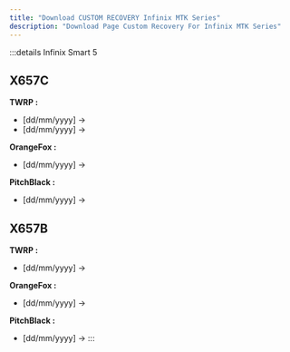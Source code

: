```yaml
---
title: "Download CUSTOM RECOVERY Infinix MTK Series"
description: "Download Page Custom Recovery For Infinix MTK Series"
---
```


:::details Infinix Smart 5

## X657C

**TWRP :**
- [dd/mm/yyyy] ->
- [dd/mm/yyyy] -> 

**OrangeFox :**
- [dd/mm/yyyy] ->

**PitchBlack :**
- [dd/mm/yyyy] ->

## X657B 

**TWRP :**
- [dd/mm/yyyy] ->

**OrangeFox :**
- [dd/mm/yyyy] ->

**PitchBlack :**
- [dd/mm/yyyy] ->
:::
